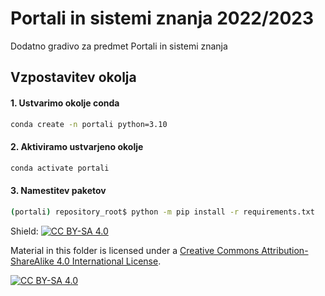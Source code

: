 # Portali in sistemi znanja 2022/2023

Dodatno gradivo za predmet Portali in sistemi znanja

## Vzpostavitev okolja

#### 1. Ustvarimo okolje conda
```bash
conda create -n portali python=3.10
```

#### 2. Aktiviramo ustvarjeno okolje
```bash
conda activate portali
```

#### 3. Namestitev paketov

```bash
(portali) repository_root$ python -m pip install -r requirements.txt
```



Shield: [![CC BY-SA 4.0][cc-by-sa-shield]][cc-by-sa]

Material in this folder is licensed under a
[Creative Commons Attribution-ShareAlike 4.0 International License][cc-by-sa].

[![CC BY-SA 4.0][cc-by-sa-image]][cc-by-sa]

[cc-by-sa]: http://creativecommons.org/licenses/by-sa/4.0/
[cc-by-sa-image]: https://licensebuttons.net/l/by-sa/4.0/88x31.png
[cc-by-sa-shield]: https://img.shields.io/badge/License-CC%20BY--SA%204.0-lightgrey.svg
